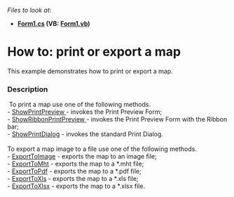 <!-- default file list -->
*Files to look at*:

* **[Form1.cs](./CS/MapControl_PrintingExporting/Form1.cs) (VB: [Form1.vb](./VB/MapControl_PrintingExporting/Form1.vb))**
<!-- default file list end -->
# How to: print or export a map


This example demonstrates how to print or export a map.


<h3>Description</h3>

<p>&nbsp;To print a map use one of the following methods.<br />- <a href="https://documentation.devexpress.dev/#WindowsForms/DevExpressXtraMapMapControl_ShowPrintPreviewtopic">ShowPrintPreview </a>- invokes the Print Preview Form;<br />-&nbsp;<a href="https://documentation.devexpress.dev/#WindowsForms/DevExpressXtraMapMapControl_ShowRibbonPrintPreviewtopic">ShowRibbonPrintPreview </a>- invokes the Print Preview Form with the Ribbon bar;<br />-&nbsp;<a href="https://documentation.devexpress.dev/#WindowsForms/DevExpressXtraMapMapControl_ShowPrintDialogtopic">ShowPrintDialog</a> - invokes the standard Print Dialog.<br /><br />To export a map image to a file use one of the following methods.<br />- <a href="https://documentation.devexpress.dev//#WindowsForms/DevExpressXtraMapMapControl_ExportToImagetopic">ExportToImage</a>&nbsp;- exports the map to an image file;<br />- <a href="https://documentation.devexpress.dev/#WindowsForms/DevExpressXtraMapMapControl_ExportToMhttopic">ExportToMht</a>&nbsp;- exports the map to a&nbsp;*.mht&nbsp;file;<br />- <a href="https://documentation.devexpress.dev/#WindowsForms/DevExpressXtraMapMapControl_ExportToPdftopic">ExportToPdf</a>&nbsp;- exports the map to a *.pdf file;<br />- <a href="https://documentation.devexpress.dev/#WindowsForms/DevExpressXtraMapMapControl_ExportToXlstopic">ExportToXls</a>&nbsp;- exports the map to a *.xls file;<br />- <a href="https://documentation.devexpress.dev/#WindowsForms/DevExpressXtraMapMapControl_ExportToXlsxtopic">ExportToXlsx</a>&nbsp;- exports the map to a *.xlsx&nbsp;file.</p>

<br/>


